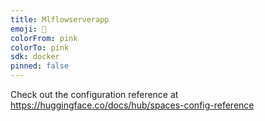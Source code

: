 ```yaml
---
title: Mlflowserverapp
emoji: 🏃
colorFrom: pink
colorTo: pink
sdk: docker
pinned: false
---
```


Check out the configuration reference at https://huggingface.co/docs/hub/spaces-config-reference
